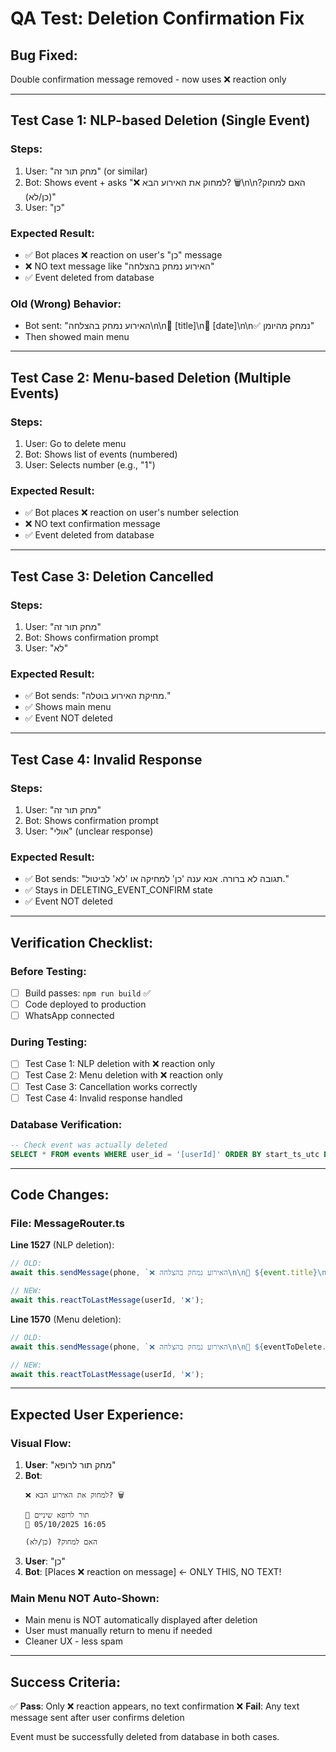 # QA Test: Deletion Confirmation Fix

## Bug Fixed:
Double confirmation message removed - now uses ❌ reaction only

---

## Test Case 1: NLP-based Deletion (Single Event)

### Steps:
1. User: "מחק תור זה" (or similar)
2. Bot: Shows event + asks "❌ למחוק את האירוע הבא? 🗑️\n\nהאם למחוק? (כן/לא)"
3. User: "כן"

### Expected Result:
- ✅ Bot places ❌ reaction on user's "כן" message
- ❌ NO text message like "האירוע נמחק בהצלחה"
- ✅ Event deleted from database

### Old (Wrong) Behavior:
- Bot sent: "האירוע נמחק בהצלחה\n\n📌 [title]\n📅 [date]\n\n✅ נמחק מהיומן"
- Then showed main menu

---

## Test Case 2: Menu-based Deletion (Multiple Events)

### Steps:
1. User: Go to delete menu
2. Bot: Shows list of events (numbered)
3. User: Selects number (e.g., "1")

### Expected Result:
- ✅ Bot places ❌ reaction on user's number selection
- ❌ NO text confirmation message
- ✅ Event deleted from database

---

## Test Case 3: Deletion Cancelled

### Steps:
1. User: "מחק תור זה"
2. Bot: Shows confirmation prompt
3. User: "לא"

### Expected Result:
- ✅ Bot sends: "מחיקת האירוע בוטלה."
- ✅ Shows main menu
- ✅ Event NOT deleted

---

## Test Case 4: Invalid Response

### Steps:
1. User: "מחק תור זה"
2. Bot: Shows confirmation prompt
3. User: "אולי" (unclear response)

### Expected Result:
- ✅ Bot sends: "תגובה לא ברורה. אנא ענה 'כן' למחיקה או 'לא' לביטול."
- ✅ Stays in DELETING_EVENT_CONFIRM state
- ✅ Event NOT deleted

---

## Verification Checklist:

### Before Testing:
- [ ] Build passes: `npm run build` ✅
- [ ] Code deployed to production
- [ ] WhatsApp connected

### During Testing:
- [ ] Test Case 1: NLP deletion with ❌ reaction only
- [ ] Test Case 2: Menu deletion with ❌ reaction only
- [ ] Test Case 3: Cancellation works correctly
- [ ] Test Case 4: Invalid response handled

### Database Verification:
```sql
-- Check event was actually deleted
SELECT * FROM events WHERE user_id = '[userId]' ORDER BY start_ts_utc DESC LIMIT 10;
```

---

## Code Changes:

### File: MessageRouter.ts

**Line 1527** (NLP deletion):
```typescript
// OLD:
await this.sendMessage(phone, `❌ האירוע נמחק בהצלחה\n\n📌 ${event.title}\n📅 ${dt.toFormat('dd/MM/yyyy HH:mm')}\n\n✅ נמחק מהיומן`);

// NEW:
await this.reactToLastMessage(userId, '❌');
```

**Line 1570** (Menu deletion):
```typescript
// OLD:
await this.sendMessage(phone, `❌ האירוע נמחק בהצלחה\n\n📌 ${eventToDelete.title}\n📅 ${dt.toFormat('dd/MM/yyyy HH:mm')}\n\n✅ נמחק מהיומן`);

// NEW:
await this.reactToLastMessage(userId, '❌');
```

---

## Expected User Experience:

### Visual Flow:
1. **User**: "מחק תור לרופא"
2. **Bot**:
   ```
   ❌ למחוק את האירוע הבא? 🗑️

   📌 תור לרופא שיניים
   📅 05/10/2025 16:05

   האם למחוק? (כן/לא)
   ```
3. **User**: "כן"
4. **Bot**: [Places ❌ reaction on message] ← ONLY THIS, NO TEXT!

### Main Menu NOT Auto-Shown:
- Main menu is NOT automatically displayed after deletion
- User must manually return to menu if needed
- Cleaner UX - less spam

---

## Success Criteria:

✅ **Pass**: Only ❌ reaction appears, no text confirmation
❌ **Fail**: Any text message sent after user confirms deletion

Event must be successfully deleted from database in both cases.
